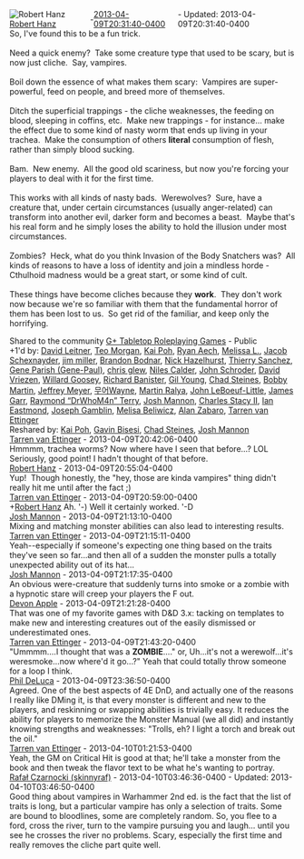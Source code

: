 <div style="margin-bottom:1em;"><div style="display:flex; align-items:center"><span itemprop="author" itemscope itemtype="http://schema.org/Person"><img class="author-photo" src="https://lh3.googleusercontent.com/a-/AAuE7mD3yvwFIxBUrNsdiEci6E-MIo7ApWFQqtHt10Ja=s64-c" alt="Robert Hanz" itemprop="image"><a href="https://plus.google.com/+RobertHanz" target="_blank" class="author" itemprop="url"><span itemprop="name">Robert Hanz</span></a></span> - <a target="_blank" href="https://plus.google.com/+RobertHanz/posts/3t29m1VLZ6u"><span itemprop="dateCreated">2013-04-09T20:31:40-0400</span></a><span> - Updated: <span itemprop="dateModified">2013-04-09T20:31:40-0400</span></span></div><div class="main-content"><span itemprop="text">So, I&#39;ve found this to be a fun trick.<br><br>Need a quick enemy?  Take some creature type that used to be scary, but is now just cliche.  Say, vampires.<br><br>Boil down the essence of what makes them scary:  Vampires are super-powerful, feed on people, and breed more of themselves.<br><br>Ditch the superficial trappings - the cliche weaknesses, the feeding on blood, sleeping in coffins, etc.  Make new trappings - for instance... make the effect due to some kind of nasty worm that ends up living in your trachea.  Make the consumption of others <b>literal</b> consumption of flesh, rather than simply blood sucking.<br><br>Bam.  New enemy.  All the good old scariness, but now you&#39;re forcing your players to deal with it for the first time.<br><br>This works with all kinds of nasty bads.  Werewolves?  Sure, have a creature that, under certain circumstances (usually anger-related) can transform into another evil, darker form and becomes a beast.  Maybe that&#39;s his real form and he simply loses the ability to hold the illusion under most circumstances.<br><br>Zombies?  Heck, what do you think Invasion of the Body Snatchers was?  All kinds of reasons to have a loss of identity and join a mindless horde - Cthulhoid madness would be a great start, or some kind of cult.<br><br>These things have become cliches because they <b>work</b>.  They don&#39;t work now because we&#39;re so familiar with them that the fundamental horror of them has been lost to us.  So get rid of the familiar, and keep only the horrifying.</span></div></div><span itemprop="audience"><div class="visibility">Shared to the community <a href="https://plus.google.com/communities/107422815813208456454">G+ Tabletop Roleplaying Games</a> - Public</div></span><div class="post-activity"><div class="plus-oners">+1'd by: <a href="https://plus.google.com/114651342218543205072">David Leitner</a>, <a href="https://plus.google.com/+TeoMorgan">Teo Morgan</a>, <a href="https://plus.google.com/108113334865887750104">Kai Poh</a>, <a href="https://plus.google.com/+RyanAech">Ryan Aech</a>, <a href="https://plus.google.com/107340058568065615291">Melissa L.</a>, <a href="https://plus.google.com/104887692697359064461">Jacob Schexnayder</a>, <a href="https://plus.google.com/+jimmiller23">jim miller</a>, <a href="https://plus.google.com/+BrandonBodnar">Brandon Bodnar</a>, <a href="https://plus.google.com/106919362270130776649">Nick Hazelhurst</a>, <a href="https://plus.google.com/+ThierrySanchezHeleneNemoVascoThalia">Thierry Sanchez</a>, <a href="https://plus.google.com/112030217697705656588">Gene Parish (Gene-Paul)</a>, <a href="https://plus.google.com/+ChristopherGlew">chris glew</a>, <a href="https://plus.google.com/+NilesCalder">Niles Calder</a>, <a href="https://plus.google.com/108332952955959270376">John Schroder</a>, <a href="https://plus.google.com/+DavidVriezen">David Vriezen</a>, <a href="https://plus.google.com/+WillardGoosey">Willard Goosey</a>, <a href="https://plus.google.com/112812351181487358520">Richard Banister</a>, <a href="https://plus.google.com/116736291036074211837">Gil Young</a>, <a href="https://plus.google.com/117025635674588079209">Chad Steines</a>, <a href="https://plus.google.com/+BobbyMartinNerd">Bobby Martin</a>, <a href="https://plus.google.com/+JeffreyMeyer13">Jeffrey Meyer</a>, <a href="https://plus.google.com/+Gnudestknewdest">무어Wayne</a>, <a href="https://plus.google.com/+MartinRalya">Martin Ralya</a>, <a href="https://plus.google.com/+JohnLeBoeufLittle">John LeBoeuf-Little</a>, <a href="https://plus.google.com/103064919306252177499">James Garr</a>, <a href="https://plus.google.com/+RaymondTerry">Raymond “DrWhoM4n” Terry</a>, <a href="https://plus.google.com/+JoshMannon">Josh Mannon</a>, <a href="https://plus.google.com/+CharlesStacyII">Charles Stacy II</a>, <a href="https://plus.google.com/+IanEastmond">Ian Eastmond</a>, <a href="https://plus.google.com/+JosephGamblin">Joseph Gamblin</a>, <a href="https://plus.google.com/+MelisaBeliwicz">Melisa Beliwicz</a>, <a href="https://plus.google.com/+AlanZabaro">Alan Zabaro</a>, <a href="https://plus.google.com/100614546177554446749">Tarren van Ettinger</a></div><div class="resharers">Reshared by: <a href="https://plus.google.com/108113334865887750104">Kai Poh</a>, <a href="https://plus.google.com/+GavinBisesi">Gavin Bisesi</a>, <a href="https://plus.google.com/117025635674588079209">Chad Steines</a>, <a href="https://plus.google.com/+JoshMannon">Josh Mannon</a></div></div><meta itemprop="commentCount" content="11"><div class="comments"><div class="comment" itemprop="comment" itemscope itemtype="http://schema.org/Comment"><span itemprop="author" itemscope itemtype="http://schema.org/Person"><a target="_blank" href="https://plus.google.com/100614546177554446749" class="author" itemprop="url"><span itemprop="name">Tarren van Ettinger</span></a></span><span class="time"> - <span itemprop="dateCreated">2013-04-09T20:42:06-0400</span></span><div class="comment-content" itemprop="text">Hmmmm, trachea worms? Now where have I seen that before...? LOL Seriously, good point! I hadn&#39;t thought of that before.</div></div><div class="comment" itemprop="comment" itemscope itemtype="http://schema.org/Comment"><span itemprop="author" itemscope itemtype="http://schema.org/Person"><a target="_blank" href="https://plus.google.com/+RobertHanz" class="author" itemprop="url"><span itemprop="name">Robert Hanz</span></a></span><span class="time"> - <span itemprop="dateCreated">2013-04-09T20:55:04-0400</span></span><div class="comment-content" itemprop="text">Yup!  Though honestly, the &quot;hey, those are kinda vampires&quot; thing didn&#39;t really hit me until after the fact ;)</div></div><div class="comment" itemprop="comment" itemscope itemtype="http://schema.org/Comment"><span itemprop="author" itemscope itemtype="http://schema.org/Person"><a target="_blank" href="https://plus.google.com/100614546177554446749" class="author" itemprop="url"><span itemprop="name">Tarren van Ettinger</span></a></span><span class="time"> - <span itemprop="dateCreated">2013-04-09T20:59:00-0400</span></span><div class="comment-content" itemprop="text"><span class="proflinkWrapper"><span class="proflinkPrefix">+</span><a class="proflink bidi_isolate" href="https://plus.google.com/108546067488075210468" oid="108546067488075210468" >Robert Hanz</a></span> Ah. &#39;-) Well it certainly worked. &#39;-D</div></div><div class="comment" itemprop="comment" itemscope itemtype="http://schema.org/Comment"><span itemprop="author" itemscope itemtype="http://schema.org/Person"><a target="_blank" href="https://plus.google.com/+JoshMannon" class="author" itemprop="url"><span itemprop="name">Josh Mannon</span></a></span><span class="time"> - <span itemprop="dateCreated">2013-04-09T21:13:10-0400</span></span><div class="comment-content" itemprop="text">Mixing and matching monster abilities can also lead to interesting results. </div></div><div class="comment" itemprop="comment" itemscope itemtype="http://schema.org/Comment"><span itemprop="author" itemscope itemtype="http://schema.org/Person"><a target="_blank" href="https://plus.google.com/100614546177554446749" class="author" itemprop="url"><span itemprop="name">Tarren van Ettinger</span></a></span><span class="time"> - <span itemprop="dateCreated">2013-04-09T21:15:11-0400</span></span><div class="comment-content" itemprop="text">Yeah--especially if someone&#39;s expecting one thing based on the traits they&#39;ve seen so far...and then all of a sudden the monster pulls a totally unexpected ability out of its hat...</div></div><div class="comment" itemprop="comment" itemscope itemtype="http://schema.org/Comment"><span itemprop="author" itemscope itemtype="http://schema.org/Person"><a target="_blank" href="https://plus.google.com/+JoshMannon" class="author" itemprop="url"><span itemprop="name">Josh Mannon</span></a></span><span class="time"> - <span itemprop="dateCreated">2013-04-09T21:17:35-0400</span></span><div class="comment-content" itemprop="text">An obvious were-creature that suddenly turns into smoke or a zombie with a hypnotic stare will creep your players the F out. </div></div><div class="comment" itemprop="comment" itemscope itemtype="http://schema.org/Comment"><span itemprop="author" itemscope itemtype="http://schema.org/Person"><a target="_blank" href="https://plus.google.com/+DevonApple" class="author" itemprop="url"><span itemprop="name">Devon Apple</span></a></span><span class="time"> - <span itemprop="dateCreated">2013-04-09T21:21:28-0400</span></span><div class="comment-content" itemprop="text">That was one of my favorite games with D&amp;D 3.x: tacking on templates to make new and interesting creatures out of the easily dismissed or underestimated ones.</div></div><div class="comment" itemprop="comment" itemscope itemtype="http://schema.org/Comment"><span itemprop="author" itemscope itemtype="http://schema.org/Person"><a target="_blank" href="https://plus.google.com/100614546177554446749" class="author" itemprop="url"><span itemprop="name">Tarren van Ettinger</span></a></span><span class="time"> - <span itemprop="dateCreated">2013-04-09T21:43:20-0400</span></span><div class="comment-content" itemprop="text">&quot;Ummmm....I thought that was a <b>ZOMBIE</b>....&quot; or, Uh...it&#39;s not a werewolf...it&#39;s weresmoke...now where&#39;d it go...?&quot; Yeah that could totally throw someone for a loop I think.</div></div><div class="comment" itemprop="comment" itemscope itemtype="http://schema.org/Comment"><span itemprop="author" itemscope itemtype="http://schema.org/Person"><a target="_blank" href="https://plus.google.com/+PhilDeLuca" class="author" itemprop="url"><span itemprop="name">Phil DeLuca</span></a></span><span class="time"> - <span itemprop="dateCreated">2013-04-09T23:36:50-0400</span></span><div class="comment-content" itemprop="text">Agreed. One of the best aspects of 4E DnD, and actually one of the reasons I really like DMing it, is that every monster is different and new to the players, and reskinning or swapping abilities is trivially easy. It reduces the ability for players to memorize the Monster Manual (we all did) and instantly knowing strengths and weaknesses: &quot;Trolls, eh? I light a torch and break out the oil.&quot;</div></div><div class="comment" itemprop="comment" itemscope itemtype="http://schema.org/Comment"><span itemprop="author" itemscope itemtype="http://schema.org/Person"><a target="_blank" href="https://plus.google.com/100614546177554446749" class="author" itemprop="url"><span itemprop="name">Tarren van Ettinger</span></a></span><span class="time"> - <span itemprop="dateCreated">2013-04-10T01:21:53-0400</span></span><div class="comment-content" itemprop="text">Yeah, the GM on Critical Hit is good at that; he&#39;ll take a monster from the book and then tweak the flavor text to be what he&#39;s wanting to portray.</div></div><div class="comment" itemprop="comment" itemscope itemtype="http://schema.org/Comment"><span itemprop="author" itemscope itemtype="http://schema.org/Person"><a target="_blank" href="https://plus.google.com/111129943328208750168" class="author" itemprop="url"><span itemprop="name">Rafał Czarnocki (skinnyraf)</span></a></span><span class="time"> - <span itemprop="dateCreated">2013-04-10T03:46:36-0400</span></span><span> - Updated: <span itemprop="dateModified">2013-04-10T03:46:50-0400</span></span><div class="comment-content" itemprop="text">Good thing about vampires in Warhammer 2nd ed. is the fact that the list of traits is long, but a particular vampire has only a selection of traits. Some are bound to bloodlines, some are completely random. So, you flee to a ford, cross the river, turn to the vampire pursuing you and laugh... until you see he crosses the river no problems. Scary, especially the first time and really removes the cliche part quite well.</div></div></div></body></html>